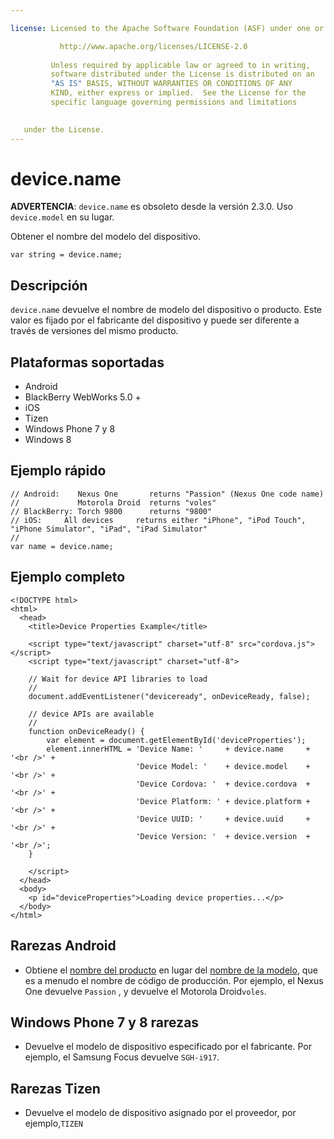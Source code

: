 ```yaml
---

license: Licensed to the Apache Software Foundation (ASF) under one or more contributor license agreements. See the NOTICE file distributed with this work for additional information regarding copyright ownership. The ASF licenses this file to you under the Apache License, Version 2.0 (the "License"); you may not use this file except in compliance with the License. You may obtain a copy of the License at

           http://www.apache.org/licenses/LICENSE-2.0
    
         Unless required by applicable law or agreed to in writing,
         software distributed under the License is distributed on an
         "AS IS" BASIS, WITHOUT WARRANTIES OR CONDITIONS OF ANY
         KIND, either express or implied.  See the License for the
         specific language governing permissions and limitations
    

   under the License.
---
```


# device.name

**ADVERTENCIA**: `device.name` es obsoleto desde la versión 2.3.0. Uso `device.model` en su lugar.

Obtener el nombre del modelo del dispositivo.

    var string = device.name;
    

## Descripción

`device.name` devuelve el nombre de modelo del dispositivo o producto. Este valor es fijado por el fabricante del dispositivo y puede ser diferente a través de versiones del mismo producto.

## Plataformas soportadas

*   Android
*   BlackBerry WebWorks 5.0 +
*   iOS
*   Tizen
*   Windows Phone 7 y 8
*   Windows 8

## Ejemplo rápido

    // Android:    Nexus One       returns "Passion" (Nexus One code name)
    //             Motorola Droid  returns "voles"
    // BlackBerry: Torch 9800      returns "9800"
    // iOS:     All devices     returns either "iPhone", "iPod Touch", "iPhone Simulator", "iPad", "iPad Simulator"
    //
    var name = device.name;
    

## Ejemplo completo

    <!DOCTYPE html>
    <html>
      <head>
        <title>Device Properties Example</title>
    
        <script type="text/javascript" charset="utf-8" src="cordova.js"></script>
        <script type="text/javascript" charset="utf-8">
    
        // Wait for device API libraries to load
        //
        document.addEventListener("deviceready", onDeviceReady, false);
    
        // device APIs are available
        //
        function onDeviceReady() {
            var element = document.getElementById('deviceProperties');
            element.innerHTML = 'Device Name: '     + device.name     + '<br />' +
                                'Device Model: '    + device.model    + '<br />' +
                                'Device Cordova: '  + device.cordova  + '<br />' +
                                'Device Platform: ' + device.platform + '<br />' +
                                'Device UUID: '     + device.uuid     + '<br />' +
                                'Device Version: '  + device.version  + '<br />';
        }
    
        </script>
      </head>
      <body>
        <p id="deviceProperties">Loading device properties...</p>
      </body>
    </html>
    

## Rarezas Android

*   Obtiene el [nombre del producto][1] en lugar del [nombre de la modelo][2], que es a menudo el nombre de código de producción. Por ejemplo, el Nexus One devuelve `Passion` , y devuelve el Motorola Droid`voles`.

 [1]: http://developer.android.com/reference/android/os/Build.html#PRODUCT
 [2]: http://developer.android.com/reference/android/os/Build.html#MODEL

## Windows Phone 7 y 8 rarezas

*   Devuelve el modelo de dispositivo especificado por el fabricante. Por ejemplo, el Samsung Focus devuelve `SGH-i917`.

## Rarezas Tizen

*   Devuelve el modelo de dispositivo asignado por el proveedor, por ejemplo,`TIZEN`